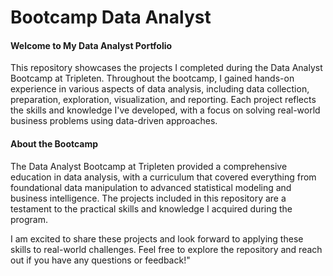 # Bootcamp Data Analyst

#### Welcome to My Data Analyst Portfolio
This repository showcases the projects I completed during the Data Analyst Bootcamp at Tripleten. Throughout the bootcamp, I gained hands-on experience in various aspects of data analysis, including data collection, preparation, exploration, visualization, and reporting. Each project reflects the skills and knowledge I've developed, with a focus on solving real-world business problems using data-driven approaches.

#### About the Bootcamp
The Data Analyst Bootcamp at Tripleten provided a comprehensive education in data analysis, with a curriculum that covered everything from foundational data manipulation to advanced statistical modeling and business intelligence. The projects included in this repository are a testament to the practical skills and knowledge I acquired during the program.

I am excited to share these projects and look forward to applying these skills to real-world challenges. Feel free to explore the repository and reach out if you have any questions or feedback!"
